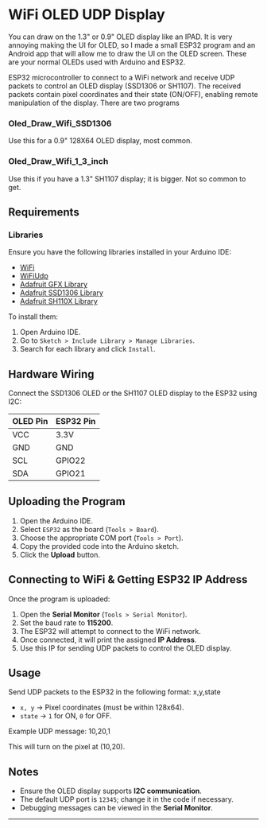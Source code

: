 
# WiFi OLED UDP Display

You can draw on the 1.3" or 0.9" OLED display like an IPAD. It is very annoying making the UI for OLED, so I made a small ESP32 program and an Android app that will allow me to draw the UI on the OLED screen. These are your normal OLEDs used with Arduino and ESP32.

ESP32 microcontroller to connect to a WiFi network and receive UDP packets to control an OLED display (SSD1306 or SH1107). The received packets contain pixel coordinates and their state (ON/OFF), enabling remote manipulation of the display. There are two programs

### Oled_Draw_Wifi_SSD1306
Use this for a 0.9" 128X64 OLED display, most common.

### Oled_Draw_Wifi_1_3_inch
Use this if you have a 1.3" SH1107 display; it is bigger. Not so common to get.

## Requirements

### Libraries
Ensure you have the following libraries installed in your Arduino IDE:
- [WiFi](https://www.arduino.cc/en/Reference/WiFi)
- [WiFiUdp](https://www.arduino.cc/en/Reference/WiFiUDP)
- [Adafruit GFX Library](https://github.com/adafruit/Adafruit-GFX-Library)
- [Adafruit SSD1306 Library](https://github.com/adafruit/Adafruit_SSD1306)
- [Adafruit SH110X Library](https://github.com/adafruit/Adafruit_SH110X)

To install them:
1. Open Arduino IDE.
2. Go to `Sketch > Include Library > Manage Libraries`.
3. Search for each library and click `Install`.

## Hardware Wiring

Connect the SSD1306 OLED or the SH1107 OLED display to the ESP32 using I2C:

| OLED Pin | ESP32 Pin |
|----------|----------|
| VCC      | 3.3V     |
| GND      | GND      |
| SCL      | GPIO22   |
| SDA      | GPIO21   |

## Uploading the Program

1. Open the Arduino IDE.
2. Select `ESP32` as the board (`Tools > Board`).
3. Choose the appropriate COM port (`Tools > Port`).
4. Copy the provided code into the Arduino sketch.
5. Click the **Upload** button.

## Connecting to WiFi & Getting ESP32 IP Address

Once the program is uploaded:

1. Open the **Serial Monitor** (`Tools > Serial Monitor`).
2. Set the baud rate to **115200**.
3. The ESP32 will attempt to connect to the WiFi network.
4. Once connected, it will print the assigned **IP Address**.
5. Use this IP for sending UDP packets to control the OLED display.

## Usage

Send UDP packets to the ESP32 in the following format: x,y,state

- `x, y` → Pixel coordinates (must be within 128x64).
- `state` → `1` for ON, `0` for OFF.

Example UDP message: 10,20,1

This will turn on the pixel at (10,20).

## Notes

- Ensure the OLED display supports **I2C communication**.
- The default UDP port is `12345`; change it in the code if necessary.
- Debugging messages can be viewed in the **Serial Monitor**.

---



